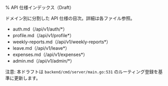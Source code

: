 % API 仕様インデックス（Draft）

ドメイン別に分割した API 仕様の目次。詳細は各ファイル参照。

- auth.md（/api/v1/auth/*）
- profile.md（/api/v1/profile*）
- weekly-reports.md（/api/v1/weekly-reports*）
- leave.md（/api/v1/leave*）
- expenses.md（/api/v1/expenses*）
- admin.md（/api/v1/admin/*）

注意: 本ドラフトは `backend/cmd/server/main.go:531` のルーティング登録を基準に更新します。

